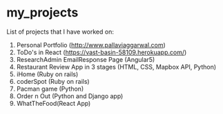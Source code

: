 # my_projects
 List of projects that I have worked on:
 
 1. Personal Portfolio (http://www.pallaviaggarwal.com)
 2. ToDo's in React (https://vast-basin-58109.herokuapp.com/)
 3. ResearchAdmin EmailResponse Page (Angular5)
 4. Restaurant Review App in 3 stages (HTML, CSS, Mapbox API, Python)
 5. iHome (Ruby on rails)
 6. coderSpot (Ruby on rails)
 7. Pacman game (Python)
 8. Order n Out (Python and Django app)
 9. WhatTheFood(React App)
